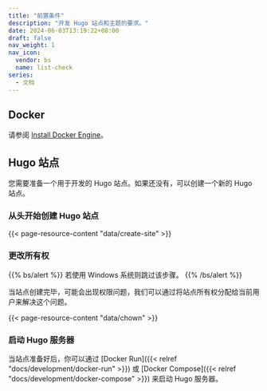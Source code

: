 ```yaml
---
title: "前置条件"
description: "开发 Hugo 站点和主题的要求。"
date: 2024-06-03T13:19:22+08:00
draft: false
nav_weight: 1
nav_icon:
  vendor: bs
  name: list-check
series:
  - 文档
---
```


## Docker

请参阅 [Install Docker Engine](https://docs.docker.com/engine/install/)。

## Hugo 站点

您需要准备一个用于开发的 Hugo 站点。如果还没有，可以创建一个新的 Hugo 站点。

### 从头开始创建 Hugo 站点

{{< page-resource-content "data/create-site" >}}

### 更改所有权

{{% bs/alert %}}
若使用 Windows 系统则跳过该步骤。
{{% /bs/alert %}}

当站点创建完毕，可能会出现权限问题，我们可以通过将站点所有权分配给当前用户来解决这个问题。

{{< page-resource-content "data/chown" >}}

### 启动 Hugo 服务器

当站点准备好后，你可以通过 [Docker Run]({{< relref "docs/development/docker-run" >}}) 或 [Docker Compose]({{< relref "docs/development/docker-compose" >}}) 来启动 Hugo 服务器。
